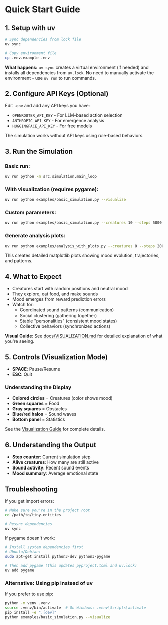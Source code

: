# Quick Start Guide

## 1. Setup with uv

```bash
# Sync dependencies from lock file
uv sync

# Copy environment file
cp .env.example .env
```

**What happens:** `uv sync` creates a virtual environment (if needed) and installs all dependencies from `uv.lock`. No need to manually activate the environment - use `uv run` to run commands.

## 2. Configure API Keys (Optional)

Edit `.env` and add any API keys you have:
- `OPENROUTER_API_KEY` - For LLM-based action selection
- `ANTHROPIC_API_KEY` - For emergence analysis
- `HUGGINGFACE_API_KEY` - For free models

The simulation works without API keys using rule-based behaviors.

## 3. Run the Simulation

### Basic run:
```bash
uv run python -m src.simulation.main_loop
```

### With visualization (requires pygame):
```bash
uv run python examples/basic_simulation.py --visualize
```

### Custom parameters:
```bash
uv run python examples/basic_simulation.py --creatures 10 --steps 5000
```

### Generate analysis plots:
```bash
uv run python examples/analysis_with_plots.py --creatures 8 --steps 2000
```

This creates detailed matplotlib plots showing mood evolution, trajectories, and patterns.

## 4. What to Expect

- Creatures start with random positions and neutral mood
- They explore, eat food, and make sounds
- Mood emerges from reward prediction errors
- Watch for:
  - Coordinated sound patterns (communication)
  - Social clustering (gathering together)
  - Stable "personalities" (consistent mood states)
  - Collective behaviors (synchronized actions)

**Visual Guide**: See [docs/VISUALIZATION.md](docs/VISUALIZATION.md) for detailed explanation of what you're seeing.

## 5. Controls (Visualization Mode)

- **SPACE**: Pause/Resume
- **ESC**: Quit

### Understanding the Display

- **Colored circles** = Creatures (color shows mood)
- **Green squares** = Food
- **Gray squares** = Obstacles  
- **Blue/red halos** = Sound waves
- **Bottom panel** = Statistics

See the [Visualization Guide](docs/VISUALIZATION.md) for complete details.

## 6. Understanding the Output

- **Step counter**: Current simulation step
- **Alive creatures**: How many are still active
- **Sound activity**: Recent sound events
- **Mood summary**: Average emotional state

## Troubleshooting

If you get import errors:
```bash
# Make sure you're in the project root
cd /path/to/tiny-entities

# Resync dependencies
uv sync
```

If pygame doesn't work:
```bash
# Install system dependencies first
# Ubuntu/Debian:
sudo apt-get install python3-dev python3-pygame

# Then add pygame (this updates pyproject.toml and uv.lock)
uv add pygame
```

### Alternative: Using pip instead of uv

If you prefer to use pip:
```bash
python -m venv .venv
source .venv/bin/activate  # On Windows: .venv\Scripts\activate
pip install -e ".[dev]"
python examples/basic_simulation.py --visualize
```